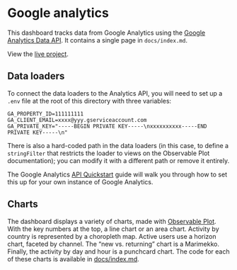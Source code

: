# Google analytics

This dashboard tracks data from Google Analytics using the [Google Analytics Data API](https://developers.google.com/analytics/devguides/reporting/data/v1/quickstart-client-libraries). It contains a single page in `docs/index.md`.

View the [live project](https://observablehq.com/framework/examples/google-analytics/).

## Data loaders

To connect the data loaders to the Analytics API, you will need to set up a `.env` file at the root of this directory with three variables:

```
GA_PROPERTY_ID=111111111
GA_CLIENT_EMAIL=xxxx@yyy.gserviceaccount.com
GA_PRIVATE_KEY="-----BEGIN PRIVATE KEY-----\nxxxxxxxxxx-----END PRIVATE KEY-----\n"
```

There is also a hard-coded path in the data loaders (in this case, to define a `stringFilter` that restricts the loader to views on the Observable Plot documentation); you can modify it with a different path or remove it entirely.

The Google Analytics [API Quickstart](https://developers.google.com/analytics/devguides/reporting/data/v1/quickstart-client-libraries) guide will walk you through how to set this up for your own instance of Google Analytics.

## Charts

The dashboard displays a variety of charts, made with [Observable Plot](https://observablehq.com/plot/). With the key numbers at the top, a line chart or an area chart. Activity by country is represented by a choropleth map. Active users use a horizon chart, faceted by channel. The “new vs. returning” chart is a Marimekko. Finally, the activity by day and hour is a punchcard chart. The code for each of these charts is available in [docs/index.md](https://github.com/observablehq/framework/blob/main/examples/google-analytics/docs/index.md).
